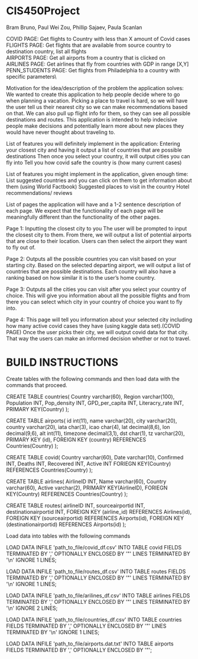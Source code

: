 # CIS450Project

Bram Bruno, Paul Wei Zou, Phillip Sajaev, Paula Scanlan
				
COVID PAGE: Get flights to Country with less than X amount of Covid cases \
FLIGHTS PAGE: Get flights that are available from source country to destination country, list all flights \
AIRPORTS PAGE: Get all airports from a country that is clicked on \
AIRLINES PAGE: Get airlines that fly from countries with GDP in range [X,Y] \
PENN_STUDENTS PAGE: Get flights from Philadelphia to a country with specific parameters\


Motivation for the idea/description of the problem the application solves: 
We wanted to create this application to help people decide where to go when planning a vacation. Picking a place to travel is hard, so we will have the user tell us their nearest city so we can make recommendations based on that. We can also pull up flight info for them, so they can see all possible destinations and routes. This application is intended to help indecisive people make decisions and potentially learn more about new places they would have never thought about traveling to. 
 							
List of features you will definitely implement in the application:
Entering your closest city and having it output a list of countries that are possible destinations 
Then once you select your country, it will output cities you can fly into
Tell you how covid safe the country is (how many current cases)
			
List of features you might implement in the application, given enough time:
List suggested countries and you can click on them to get information about them (using World Factbook)
Suggested places to visit in the country 
Hotel recommendations/ reviews 

List of pages the application will have and a 1-2 sentence description of each page. We expect that the functionality of each page will be meaningfully different than the functionality of the other pages.

Page 1: Inputting the closest city to you 
The user will be prompted to input the closest city to them. From there, we will output a list of potential airports that are close to their location. Users can then select the airport they want to fly out of.

Page 2: Outputs all the possible countries you can visit based on your starting city.
Based on the selected departing airport, we will output a list of countries that are possible destinations. Each country will also have a ranking based on how similar it is to the user’s home country. 

Page 3: Outputs all the cities you can visit after you select your country of choice. 
This will give you information about all the possible flights and from there you can select which city in your country of choice you want to fly into. 

Page 4: This page will tell you information about your selected city including how many active covid cases they have (using kaggle data set).(COVID PAGE)
Once the user picks their city, we will output covid data for that city. That way the users can make an informed decision whether or not to travel.	


# BUILD INSTRUCTIONS
Create tables with the following commands and then load data with the commands that proceed.

CREATE TABLE countries(
Country varchar(60),
Region varchar(100),
Population INT,
Pop_density INT,
GPD_per_capita INT,
Literacry_rate INT,
PRIMARY KEY(Country)
);


CREATE TABLE airports(
id int(11),
name varchar(20),
city varchar(20),
country varchar(20),
iata char(3),
icao char(4),
lat decimal(8,6),
lon decimal(9,6),
alt int(11),
timezone decimal(3,1),
dst char(1),
tz varchar(20),
PRIMARY KEY (id),
FOREIGN KEY (country) REFERENCES Countries(Country)
);

CREATE TABLE covid(
Country varchar(60),
Date varchar(10),
Confirmed INT,
Deaths INT,
Recovered INT,
Active INT
FORIEGN KEY(Country) REFERENCES Countries(Country)
);


CREATE TABLE airlines(
AirlineID INT,
Name varchar(60),
Country varchar(60),
Active varchar(2),
PRIMARY KEY(AirlineID),
FORIEGN KEY(Country) REFERENCES Countries(Country)
);

CREATE TABLE routes(
airlineID INT,
sourceairportid INT,
destinationairportid INT,
FOREIGN KEY (airline_id) REFERENCES Airlines(id),
FOREIGN KEY (sourceairportid) REFERENCES Airports(id),
FOREIGN KEY (destinationairportid) REFERENCES Airports(id)
);

Load data into tables with the following commands

LOAD DATA INFILE 'path_to_file/covid_df.csv' INTO TABLE covid FIELDS TERMINATED BY ',' OPTIONALLY ENCLOSED BY '"' LINES TERMINATED BY '\n' IGNORE 1 LINES; 

LOAD DATA INFILE 'path_to_file/routes_df.csv' INTO TABLE routes FIELDS TERMINATED BY ',' OPTIONALLY ENCLOSED BY '"' LINES TERMINATED BY '\n' IGNORE 1 LINES; 

LOAD DATA INFILE 'path_to_file/arilines_df.csv' INTO TABLE airlines FIELDS TERMINATED BY ',' OPTIONALLY ENCLOSED BY '"' LINES TERMINATED BY '\n' IGNORE 2 LINES; 

LOAD DATA INFILE 'path_to_file/countries_df.csv' INTO TABLE countries FIELDS TERMINATED BY ',' OPTIONALLY ENCLOSED BY '"' LINES TERMINATED BY '\n' IGNORE 1 LINES; 

LOAD DATA INFILE 'path_to_file/airports.dat.txt' INTO TABLE airports FIELDS TERMINATED BY ',' OPTIONALLY ENCLOSED BY '"'; 
